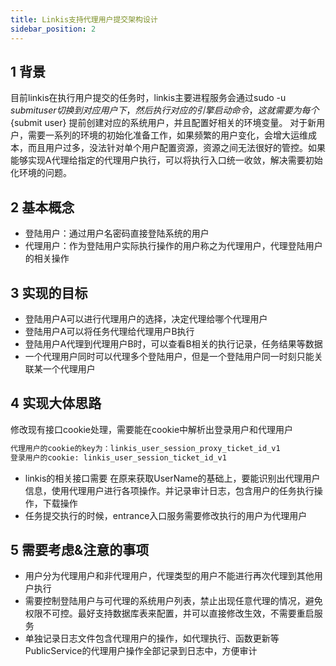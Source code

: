 ```yaml
---
title: Linkis支持代理用户提交架构设计
sidebar_position: 2
---
```


## 1 背景
目前linkis在执行用户提交的任务时，linkis主要进程服务会通过sudo -u ${submit user} 切换到对应用户下，然后执行对应的引擎启动命令，
这就需要为每个${submit user} 提前创建对应的系统用户，并且配置好相关的环境变量。
对于新用户，需要一系列的环境的初始化准备工作，如果频繁的用户变化，会增大运维成本，而且用户过多，没法针对单个用户配置资源，资源之间无法很好的管控。如果能够实现A代理给指定的代理用户执行，可以将执行入口统一收敛，解决需要初始化环境的问题。

## 2 基本概念
- 登陆用户：通过用户名密码直接登陆系统的用户
- 代理用户：作为登陆用户实际执行操作的用户称之为代理用户，代理登陆用户的相关操作

## 3 实现的目标
- 登陆用户A可以进行代理用户的选择，决定代理给哪个代理用户
- 登陆用户A可以将任务代理给代理用户B执行
- 登陆用户A代理到代理用户B时，可以查看B相关的执行记录，任务结果等数据
- 一个代理用户同时可以代理多个登陆用户，但是一个登陆用户同一时刻只能关联某一个代理用户

## 4 实现大体思路

修改现有接口cookie处理，需要能在cookie中解析出登录用户和代理用户
```html
代理用户的cookie的key为：linkis_user_session_proxy_ticket_id_v1
登录用户的cookie: linkis_user_session_ticket_id_v1

```

- linkis的相关接口需要 在原来获取UserName的基础上，要能识别出代理用户信息，使用代理用户进行各项操作。并记录审计日志，包含用户的任务执行操作，下载操作
- 任务提交执行的时候，entrance入口服务需要修改执行的用户为代理用户

## 5 需要考虑&注意的事项

- 用户分为代理用户和非代理用户，代理类型的用户不能进行再次代理到其他用户执行
- 需要控制登陆用户与可代理的系统用户列表，禁止出现任意代理的情况，避免权限不可控。最好支持数据库表来配置，并可以直接修改生效，不需要重启服务
- 单独记录日志文件包含代理用户的操作，如代理执行、函数更新等PublicService的代理用户操作全部记录到日志中，方便审计

